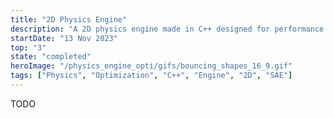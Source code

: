 ```yaml
---
title: "2D Physics Engine"
description: "A 2D physics engine made in C++ designed for performance and realtime safety"
startDate: "13 Nov 2023"
top: "3"
state: "completed"
heroImage: "/physics_engine_opti/gifs/bouncing_shapes_16_9.gif"
tags: ["Physics", "Optimization", "C++", "Engine", "2D", "SAE"]
---
```


TODO